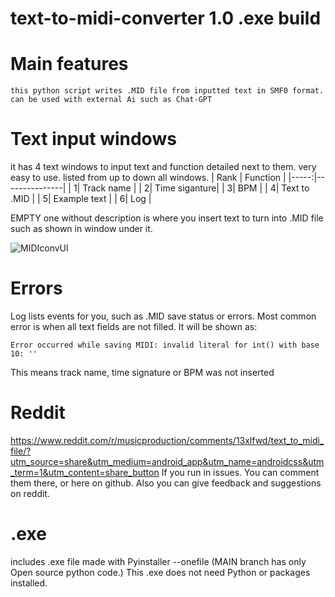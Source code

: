 # text-to-midi-converter 1.0 .exe build
   # Main features
`this python script writes .MID file from inputted text in SMF0 format. can be used with external Ai such as Chat-GPT`

# Text input windows

it has 4 text windows to input text and function detailed next to them. very easy to use.
listed from up to down all windows.
| Rank |  Function     |
|-----:|---------------|
|     1| Track name    |
|     2| Time siganture|
|     3| BPM           |
|     4| Text to .MID  |
|     5| Example text  |
|     6| Log           |

EMPTY one without description is where you insert text to turn into .MID file such as shown in window under it.

![MIDIconvUI](https://github.com/potkolainen/text-to-midi/assets/135180930/82ee6cf9-b70d-4349-83c2-469cd11a648f)


# Errors
Log lists events for you, such as .MID save status or errors. 
Most common error is when all text fields are not filled. 
It will be shown as:

    Error occurred while saving MIDI: invalid literal for int() with base 10: ''
This means track name, time signature or BPM was not inserted

# Reddit

https://www.reddit.com/r/musicproduction/comments/13xlfwd/text_to_midi_file/?utm_source=share&utm_medium=android_app&utm_name=androidcss&utm_term=1&utm_content=share_button
If you run in issues. You can comment them there, or here on github. Also you can give feedback and suggestions on reddit.

# .exe
includes .exe file made with Pyinstaller --onefile
(MAIN branch has only Open source python code.)
This .exe does not need Python or packages installed. 
